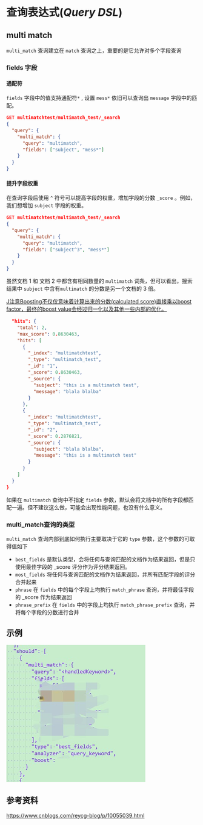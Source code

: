 # 查询表达式(*Query DSL*)

## multi match

`multi_match` 查询建立在 `match` 查询之上，重要的是它允许对多个字段查询

### fields 字段

#### 通配符

`fields` 字段中的值支持通配符`*` , 设置 `mess*` 依旧可以查询出 `message` 字段中的匹配。

```json
GET multimatchtest/multimatch_test/_search
{
  "query": {
    "multi_match": {
      "query": "multimatch",
      "fields": ["subject", "mess*"]
    }
  }
}
```

#### 提升字段权重

在查询字段后使用 `^` 符号可以提高字段的权重，增加字段的分数 `_score` 。例如，我们想增加 `subject` 字段的权重。

```json
GET multimatchtest/multimatch_test/_search
{
  "query": {
    "multi_match": {
      "query": "multimatch",
      "fields": ["subject^3", "mess*"]
    }
  }
}
```

虽然文档 1 和 文档 2 中都含有相同数量的 `multimatch` 词条，但可以看出，搜索结果中 `subject` 中含有`multimatch` 的分数是另一个文档的 3 倍。

<u>J注意Boosting不仅仅意味着计算出来的分数(calculated score)直接乘以boost factor，最终的boost value会经过归一化以及其他一些内部的优化。</u>

```json
  "hits": {
    "total": 2,
    "max_score": 0.8630463,
    "hits": [
      {
        "_index": "multimatchtest",
        "_type": "multimatch_test",
        "_id": "1",
        "_score": 0.8630463,
        "_source": {
          "subject": "this is a multimatch test",
          "message": "blala blalba"
        }
      },
      {
        "_index": "multimatchtest",
        "_type": "multimatch_test",
        "_id": "2",
        "_score": 0.2876821,
        "_source": {
          "subject": "blala blalba",
          "message": "this is a multimatch test"
        }
      }
    ]
  }
}
```

如果在 `multimatch` 查询中不指定 `fields` 参数，默认会将文档中的所有字段都匹配一遍。但不建议这么做，可能会出现性能问题，也没有什么意义。

### multi_match查询的类型

`multi_match` 查询内部到底如何执行主要取决于它的 `type` 参数，这个参数的可取得值如下

- `best_fields` 是默认类型，会将任何与查询匹配的文档作为结果返回，但是只使用最佳字段的 _score 评分作为评分结果返回。
- `most_fields` 将任何与查询匹配的文档作为结果返回，并所有匹配字段的评分合并起来
- `phrase` 在 `fields` 中的每个字段上均执行 `match_phrase` 查询，并将最佳字段的 _score 作为结果返回
- `phrase_prefix` 在 `fields` 中的字段上均执行 `match_phrase_prefix` 查询，并将每个字段的分数进行合并

## 示例

![](picture/ES示例.jpg)

## 参考资料

https://www.cnblogs.com/reycg-blog/p/10055039.html